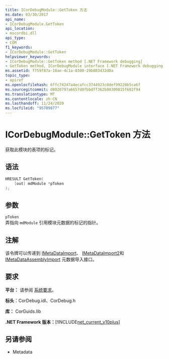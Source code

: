 ```yaml
---
title: ICorDebugModule::GetToken 方法
ms.date: 03/30/2017
api_name:
- ICorDebugModule.GetToken
api_location:
- mscordbi.dll
api_type:
- COM
f1_keywords:
- ICorDebugModule::GetToken
helpviewer_keywords:
- ICorDebugModule::GetToken method [.NET Framework debugging]
- GetToken method, ICorDebugModule interface [.NET Framework debugging]
ms.assetid: f759f87a-18ae-4c1a-8300-29b803432d0a
topic_type:
- apiref
ms.openlocfilehash: 6ffc74247a4ecafcc3744923c0def99220b5ca6f
ms.sourcegitcommit: d8020797a6657d0fbbdff362b80300815f682f94
ms.translationtype: MT
ms.contentlocale: zh-CN
ms.lasthandoff: 11/24/2020
ms.locfileid: "95709877"
---
```

# <a name="icordebugmodulegettoken-method"></a>ICorDebugModule::GetToken 方法

获取此模块的表项的标记。  
  
## <a name="syntax"></a>语法  
  
```cpp  
HRESULT GetToken(  
    [out] mdModule *pToken  
);  
```  
  
## <a name="parameters"></a>参数  

 `pToken`  
 弄指向 `mdModule` 引用模块元数据的标记的指针。  
  
## <a name="remarks"></a>注解  

 该令牌可以传递到 [IMetaDataImport](../metadata/imetadataimport-interface.md)、 [IMetaDataImport2](../metadata/imetadataimport2-interface.md)和 [IMetaDataAssemblyImport](../metadata/imetadataassemblyimport-interface.md) 元数据导入接口。  
  
## <a name="requirements"></a>要求  

 **平台：** 请参阅 [系统要求](../../get-started/system-requirements.md)。  
  
 **标头**：CorDebug.idl、CorDebug.h  
  
 **库：** CorGuids.lib  
  
 **.NET Framework 版本：**[!INCLUDE[net_current_v10plus](../../../../includes/net-current-v10plus-md.md)]  
  
## <a name="see-also"></a>另请参阅

- Metadata 
